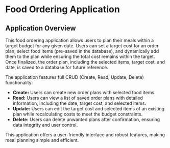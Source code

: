 # Food Ordering Application

## Application Overview

This food ordering application allows users to plan their meals within a target budget for any given date. Users can set a target cost for an order plan, select food items (pre-saved in the database), and dynamically add them to the plan while ensuring the total cost remains within the target. Once finalized, the order plan, including the selected items, target cost, and date, is saved to a database for future reference.

The application features full CRUD (Create, Read, Update, Delete) functionality:

- **Create:** Users can create new order plans with selected food items.
- **Read:** Users can view a list of saved order plans with detailed information, including the date, target cost, and selected items.
- **Update:** Users can edit the target cost and selected items of an existing plan while recalculating costs to meet the budget constraints.
- **Delete:** Users can delete unwanted plans after confirmation, ensuring data integrity and user control.

This application offers a user-friendly interface and robust features, making meal planning simple and efficient.

